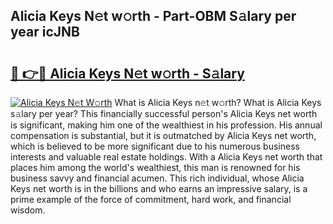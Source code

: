 ## Alicia Keys N𝚎t w𝚘rth - Part-OBM S𝚊lary per year icJNB

# <h2><a href="http://gc0hd4f.nevu.top/?p=Alicia+Keys">🔗 👉🔴 Alicia Keys N𝚎t w𝚘rth - S𝚊lary</a></h2>

[![Alicia Keys N𝚎t W𝚘rth](https://i.imgur.com/Oavwk0R.jpeg)](http://gc0hd4f.nevu.top/?p=Alicia+Keys)
What is Alicia Keys n𝚎t w𝚘rth? What is Alicia Keys s𝚊lary per year?
This financially successful person's Alicia Keys net worth is significant, making him one of the wealthiest in his profession. His annual compensation is substantial, but it is outmatched by Alicia Keys net worth, which is believed to be more significant due to his numerous business interests and valuable real estate holdings. With a Alicia Keys net worth that places him among the world's wealthiest, this man is renowned for his business savvy and financial acumen. This rich individual, whose Alicia Keys net worth is in the billions and who earns an impressive salary, is a prime example of the force of commitment, hard work, and financial wisdom.
